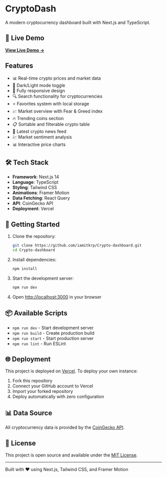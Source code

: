 # CryptoDash

A modern cryptocurrency dashboard built with Next.js and TypeScript.

## 🚀 Live Demo

**[View Live Demo →](https://crypto-dashboard-fm5e.vercel.app/)**

## Features

- 📊 Real-time crypto prices and market data
- 🌙 Dark/Light mode toggle
- 📱 Fully responsive design
- 🔍 Search functionality for cryptocurrencies
- ⭐ Favorites system with local storage
- 📈 Market overview with Fear & Greed index
- 🔥 Trending coins section
- 📋 Sortable and filterable crypto table
- 📰 Latest crypto news feed
- 💹 Market sentiment analysis
- 📊 Interactive price charts

## 🛠 Tech Stack

- **Framework**: Next.js 14
- **Language**: TypeScript
- **Styling**: Tailwind CSS
- **Animations**: Framer Motion
- **Data Fetching**: React Query
- **API**: CoinGecko API
- **Deployment**: Vercel

## 🚀 Getting Started

1. Clone the repository:
   ```bash
   git clone https://github.com/iamitkrp/Crypto-dashboard.git
   cd Crypto-dashboard
   ```

2. Install dependencies:
   ```bash
   npm install
   ```

3. Start the development server:
   ```bash
   npm run dev
   ```

4. Open [http://localhost:3000](http://localhost:3000) in your browser

## 📦 Available Scripts

- `npm run dev` - Start development server
- `npm run build` - Create production build
- `npm run start` - Start production server
- `npm run lint` - Run ESLint

## 🌐 Deployment

This project is deployed on [Vercel](https://vercel.com). To deploy your own instance:

1. Fork this repository
2. Connect your GitHub account to Vercel
3. Import your forked repository
4. Deploy automatically with zero configuration

## 📊 Data Source

All cryptocurrency data is provided by the [CoinGecko API](https://coingecko.com).

## 📄 License

This project is open source and available under the [MIT License](LICENSE).

---

Built with ❤️ using Next.js, Tailwind CSS, and Framer Motion